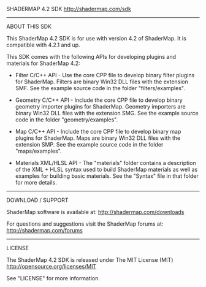 SHADERMAP 4.2 SDK
http://shadermap.com/sdk

-----------

ABOUT THIS SDK

This ShaderMap 4.2 SDK is for use with version 4.2 of ShaderMap. It is compatible 
with 4.2.1 and up. 

This SDK comes with the following APIs for developing plugins and materials for 
ShaderMap 4.2:

* Filter C/C++ API - Use the core CPP file to develop binary filter plugins for 
ShaderMap. Filters are binary Win32 DLL files with the extension SMF. See the 
example source code in the folder "filters/examples". 

* Geometry C/C++ API - Include the core CPP file to develop binary geometry importer
plugins for ShaderMap. Geometry importers are binary Win32 DLL files with the
extension SMG. See the example source code in the folder "geometry/examples". 

* Map C/C++ API - Include the core CPP file to develop binary map plugins for
ShaderMap. Maps are binary Win32 DLL files with the extension SMP. See the 
example source code in the folder "maps/examples". 

* Materials XML/HLSL API - The "materials" folder contains a description of the 
XML + HLSL syntax used to build ShaderMap materials as well as examples for 
building basic materials. See the "Syntax" file in that folder for more details.

-----------

DOWNLOAD / SUPPORT

ShaderMap software is available at:
http://shadermap.com/downloads

For questions and suggestions visit the ShaderMap forums at:
http://shadermap.com/forums

-----------

LICENSE

The ShaderMap 4.2 SDK is released under The MIT License (MIT)
http://opensource.org/licenses/MIT

See "LICENSE" for more information.

